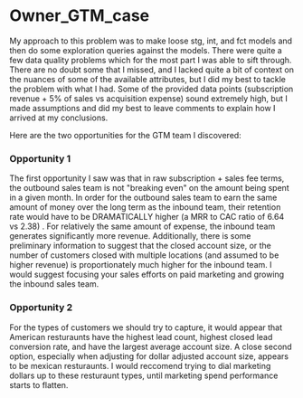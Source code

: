 # Owner_GTM_case
My approach to this problem was to make loose stg, int, and fct models and then do some exploration queries against the models. There were quite a few data quality problems which for the most part I was able to sift through. There are no doubt some that I missed, and I lacked quite a bit of context on the nuances of some of the available attributes, but I did my best to tackle the problem with what I had. Some of the provided data points (subscription revenue + 5% of sales vs acquisition expense) sound extremely high, but I made assumptions and did my best to leave comments to explain how I arrived at my conclusions. 

Here are the two opportunities for the GTM team I discovered:
### Opportunity 1
The first opportunity I saw was that in raw subscription + sales fee terms, the outbound sales team is not "breaking even" on the amount  being spent in a given month. In order for the outbound sales team to earn the same amount of money over the long term as the inbound team, their retention rate would have to be DRAMATICALLY higher (a MRR to CAC ratio of 6.64 vs 2.38) . For relatively the same amount of expense, the inbound team generates significantly more revenue. Additionally, there is some preliminary information to suggest that the closed account size, or the number of customers closed with multiple locations (and assumed to be higher revenue) is proportionately much higher for the inbound team. I would suggest focusing your sales efforts on paid marketing and growing the inbound sales team. 

### Opportunity 2
For the types of customers we should try to capture, it would appear that American resturaunts have the highest lead count, highest closed lead conversion rate, and have the largest average account size. A close second option, especially when adjusting for dollar adjusted account size, appears to be mexican resturaunts. I would reccomend trying to dial marketing dollars up to these resturaunt types, until marketing spend performance starts to flatten. 
